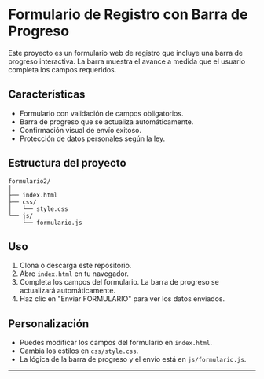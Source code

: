 # Formulario de Registro con Barra de Progreso

Este proyecto es un formulario web de registro que incluye una barra de progreso interactiva. La barra muestra el avance a medida que el usuario completa los campos requeridos.

## Características

- Formulario con validación de campos obligatorios.
- Barra de progreso que se actualiza automáticamente.
- Confirmación visual de envío exitoso.
- Protección de datos personales según la ley.

## Estructura del proyecto

```
formulario2/
│
├── index.html
├── css/
│   └── style.css
└── js/
    └── formulario.js
```

## Uso

1. Clona o descarga este repositorio.
2. Abre `index.html` en tu navegador.
3. Completa los campos del formulario. La barra de progreso se actualizará automáticamente.
4. Haz clic en "Enviar FORMULARIO" para ver los datos enviados.

## Personalización

- Puedes modificar los campos del formulario en `index.html`.
- Cambia los estilos en `css/style.css`.
- La lógica de la barra de progreso y el envío está en `js/formulario.js`.



---
